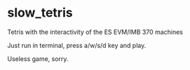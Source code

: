 # slow_tetris
Tetris with the interactivity of the ES EVM/IMB 370 machines

Just run in terminal, press a/w/s/d key and play.

Useless game, sorry.


